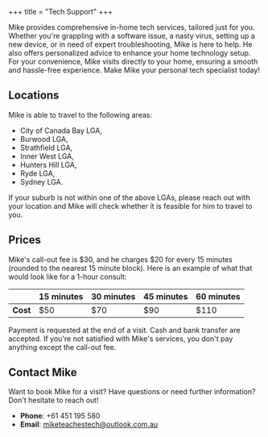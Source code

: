 +++
title = "Tech Support"
+++

Mike provides comprehensive in-home tech services, tailored just for you. Whether you're grappling with a software issue, a nasty virus, setting up a new device, or in need of expert troubleshooting, Mike is here to help. He also offers personalized advice to enhance your home technology setup. For your convenience, Mike visits directly to your home, ensuring a smooth and hassle-free experience. Make Mike your personal tech specialist today!

## Locations

Mike is able to travel to the following areas:

- City of Canada Bay LGA,
- Burwood LGA,
- Strathfield LGA,
- Inner West LGA,
- Hunters Hill LGA,
- Ryde LGA,
- Sydney LGA.

If your suburb is not within one of the above LGAs, please reach out with your location and Mike will check whether it is feasible for him to travel to you.

## Prices

Mike's call-out fee is $30, and he charges $20 for every 15 minutes (rounded to the nearest 15 minute block). Here is an example of what that would look like for a 1-hour consult:

|         | 15 minutes | 30 minutes | 45 minutes | 60 minutes |
|---------|------------|------------|------------|------------|
| **Cost**| $50        | $70        | $90        | $110       |

Payment is requested at the end of a visit. Cash and bank transfer are accepted. If you're not satisfied with Mike's services, you don't pay anything except the call-out fee.

## Contact Mike

Want to book Mike for a visit? Have questions or need further information? Don't hesitate to reach out!
- **Phone**: +61 451 195 580
- **Email**: [miketeachestech@outlook.com.au](miketeachestech@outlook.com.au)